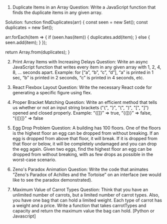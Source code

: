 1. Duplicate Items in an Array
Question: Write a JavaScript function that finds the duplicate items in any given array.

Solution: function findDuplicates(arr) { const seen = new Set(); const duplicates = new Set();

arr.forEach(item => { if (seen.has(item)) { duplicates.add(item); } else { seen.add(item); } });

return Array.from(duplicates); }

2. Print Array Items with Increasing Delays
Question: Write an async JavaScript function that writes every item in any given array with 1, 2, 4, 8, ... seconds apart. Example: for [“a”, “b”, “c”, “d”], “a” is printed in 1 sec, “b” is printed in 2 seconds, “c” is printed in 4 seconds, etc.



3. React Flexbox Layout
Question: Write the necessary React code for generating a specific figure using flex.


4. Proper Bracket Matching
Question: Write an efficient method that tells us whether or not an input string brackets ("{", "}", "(", ")", "[", "]") opened and closed properly. Example: “{[]}” => true, “{(])}” => false, “{([)]}” => false



5. Egg Drop Problem
Question: A building has 100 floors. One of the floors is the highest floor an egg can be dropped from without breaking. If an egg is dropped from above that floor, it will break. If it is dropped from that floor or below, it will be completely undamaged and you can drop the egg again. Given two eggs, find the highest floor an egg can be dropped from without breaking, with as few drops as possible in the worst-case scenario.


6. Zeno's Paradox Animation
Question: Write the code that animates “Zeno's Paradox of Achilles and the Tortoise” on an interface (we would like to see the paradox demonstrated).

7. Maximum Value of Carrot Types
Question: Think that you have an unlimited number of carrots, but a limited number of carrot types. Also, you have one bag that can hold a limited weight. Each type of carrot has a weight and a price. Write a function that takes carrotTypes and capacity and return the maximum value the bag can hold. [Python or Javascript]
